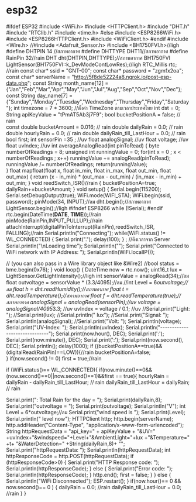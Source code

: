# esp32

#ifdef ESP32
#include <WiFi.h>
#include <HTTPClient.h>
#include "DHT.h"
#include "RTClib.h"
#include <time.h>
#else
#include <ESP8266WiFi.h>
#include <ESP8266HTTPClient.h>
#include <WiFiClient.h>
#endif
#include <Wire.h>
//#include <Adafruit_Sensor.h>
#include <BH1750FVI.h>//ligh
#define DHTPIN 14 //สภาพอากาศ
#define DHTTYPE DHT11//สภาพอากาศ
#define RainPin 32//rain
DHT dht(DHTPIN,DHTTYPE);//สภาพอากาศ
BH1750FVI LightSensor(BH1750FVI::k_DevModeContLowRes);//ligh
RTC_Millis rtc; //rain
const char* ssid = "GNT-00";
const char* password = "zgmfx2oa";
const char* serverName = "http://5f8de52224a8.ngrok.io/post-esp-data.php";
const String month_name[12] = {"Jan","Feb","Mar","Apr","May","Jun","Jul","Aug","Sep","Oct","Nov","Dec"};
const String day_name[7] = {"Sunday","Monday","Tuesday","Wednesday","Thursday","Friday","Saturday"};
int timezone = 7 * 3600; //ตั้งค่า TimeZone ตามเวลาประเทศไทย
int dst = 0;
String apiKeyValue = "tPmAT5Ab3j7F9";
bool bucketPositionA = false;             // rain               
const double bucketAmount = 0.016;   // rain
double dailyRain = 0.0;                   // rain 
double hourlyRain = 0.0;                  // rain 
double dailyRain_till_LastHour = 0.0;     // rain         
bool first;
int sensorPin =35 ;   //uv
float analogSignal;   //uv
float voltage;       //uv
float uvIndex;      //uv
int averageAnalogRead(int pinToRead)
{
  byte numberOfReadings = 8;
  unsigned int runningValue = 0; 
  for(int x = 0 ; x < numberOfReadings ; x++)
    runningValue += analogRead(pinToRead);
  runningValue /= numberOfReadings;
  return(runningValue);  
}
float mapfloat(float x, float in_min, float in_max, float out_min, float out_max)
{
  return (x - in_min) * (out_max - out_min) / (in_max - in_min) + out_min;
}
void  reedSwitch_ISR()//rain
{
   bucketPositionA=true;
    dailyRain+=bucketAmount;
  }
void setup() {
Serial.begin(115200);
Serial.setDebugOutput(true);
WiFi.mode(WIFI_STA);
WiFi.begin(ssid, password);
pinMode(34, INPUT);//ลม
dht.begin();//สภาพอากาศ
LightSensor.begin();//ligh
#ifndef ESP8266
    while (!Serial); 
#endif
rtc.begin(DateTime(__DATE__, __TIME__));//rain
pinMode(RainPin,INPUT_PULLUP);//rain
attachInterrupt(digitalPinToInterrupt(RainPin),reedSwitch_ISR, FALLING);//rain
Serial.println("Connecting");
while(WiFi.status() != WL_CONNECTED) {
Serial.print(".");
delay(100);
}
; //ดึงเวลาจาก Server
Serial.println("\nLoading time");
Serial.println("");
Serial.print("Connected to WiFi network with IP Address: ");
Serial.println(WiFi.localIP());

// (you can also pass in a Wire library object like &Wire2)
//bool status = bme.begin(0x76);
}
void loop() {
DateTime now = rtc.now();
uint16_t lux = LightSensor.GetLightIntensity();//ligh
int sensorValue = analogRead(34);//ลม
float outvoltage = sensorValue * (3.3/4095);//ลม
//int  Level = 6*outvoltage;//ลม
float h = dht.readHumidity();//สภาพอากาศ
float t = dht.readTemperature();//สภาพอากาศ
float f = dht.readTemperature(true);//สภาพอากาศ
analogSignal = analogRead(sensorPin);//uv
 voltage = analogSignal/4095*3.3;    //uv
 uvIndex = voltage / 0.1;           //uv
//Serial.print("Light: ");
//Serial.print(lux);
//Serial.println(" lux");
//Serial.print("Signal: "); Serial.println(analogSignal);
//Serial.print("Volt: "); Serial.println(voltage);
Serial.print("UV-Index: "); Serial.println(uvIndex);
Serial.println("------------------------------");
Serial.print(now.hour(), DEC);
Serial.print(':');
Serial.print(now.minute(), DEC);
Serial.print(':');
Serial.print(now.second(), DEC);
Serial.println(); 
delay(1000);
if ((bucketPositionA==true)&&(digitalRead(RainPin)==LOW)){//rain
    bucketPositionA=false;  
  } 
  if(now.second() != 0) first = true;//rain
   
if (WiFi.status()== WL_CONNECTED){
  if(now.minute()==0&&(now.second()==0||now.second()==1)&&first == true){
    hourlyRain = dailyRain - dailyRain_till_LastHour;      //  rain
    dailyRain_till_LastHour = dailyRain;                   // rain

Serial.print(":  Total Rain for the day = ");
Serial.print(dailyRain,8);
Serial.print("outvoltage = ");
Serial.print(outvoltage);
Serial.println("V");
int Level = 6*outvoltage;//ลม
Serial.print("wind speed is ");
Serial.print(Level);
Serial.println(" level now");
HTTPClient http;
http.begin(serverName);
http.addHeader("Content-Type", "application/x-www-form-urlencoded");
String httpRequestData = "api_key=" + apiKeyValue + "&UV=" +uvIndex+"&windspeed="+Level+"&AmbientLight="+lux 
+"&Temperature=" +t+ "&WaterDetection=" +String(dailyRain,8)+ "";
Serial.print("httpRequestData: ");
Serial.println(httpRequestData);
int httpResponseCode = http.POST(httpRequestData);
if (httpResponseCode>0) {
Serial.print("HTTP Response code: ");
Serial.println(httpResponseCode);
}
else {
Serial.print("Error code: ");
Serial.println(httpResponseCode);
}
http.end();
first = false; 
}
}
else {
Serial.println("WiFi Disconnected");
ESP.restart();
}
if(now.hour()== 0 && now.second()== 0 ) {
    dailyRain = 0.0;                                      //rain 
    dailyRain_till_LastHour = 0.0;                        //rain 
  } 
}
